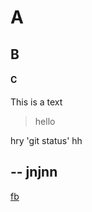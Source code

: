 # A
## B
#### C
This is a text
>hello



hry 'git status' hh


--
jnjnn 
---
[fb](www.facebook.com)
